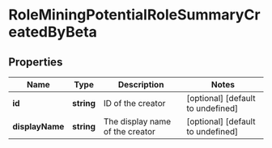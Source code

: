 # RoleMiningPotentialRoleSummaryCreatedByBeta

## Properties

Name | Type | Description | Notes
------------ | ------------- | ------------- | -------------
**id** | **string** | ID of the creator | [optional] [default to undefined]
**displayName** | **string** | The display name of the creator | [optional] [default to undefined]

